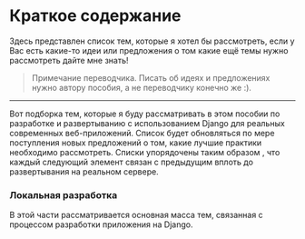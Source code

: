 # Краткое содержание

Здесь представлен список тем, которые я хотел бы рассмотреть, если у Вас есть какие-то идеи или предложения о том какие ещё темы нужно рассмотреть дайте мне знать!

> Примечание переводчика. Писать об идеях и предложениях нужно автору пособия, а не переводчику конечно же :\).

---

Вот подборка тем, которые я буду рассматривать в этом пособии по разработке и развертыванию с использованием Django для реальных современных веб-приложений. Список будет обновляться по мере поступления новых предложений о том, какие лучшие практики необходимо рассмотреть. Списки упорядочены таким образом , что каждый следующий элемент связан с предыдущим вплоть до развертывания на реальном сервере.

### Локальная разработка

В этой части рассматривается основная масса тем, связанная с процессом разработки приложения на Django.





